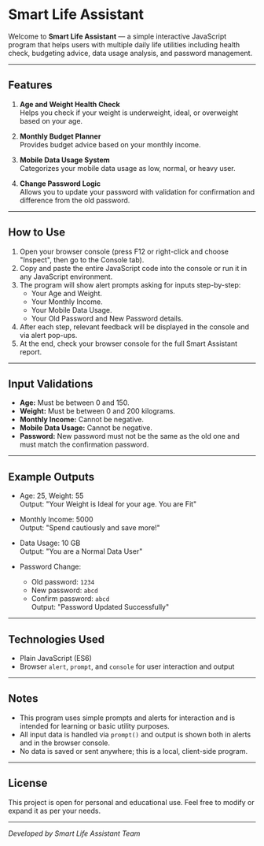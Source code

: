 # Smart Life Assistant

Welcome to **Smart Life Assistant** — a simple interactive JavaScript program that helps users with multiple daily life utilities including health check, budgeting advice, data usage analysis, and password management.

---

## Features

1. **Age and Weight Health Check**  
   Helps you check if your weight is underweight, ideal, or overweight based on your age.

2. **Monthly Budget Planner**  
   Provides budget advice based on your monthly income.

3. **Mobile Data Usage System**  
   Categorizes your mobile data usage as low, normal, or heavy user.

4. **Change Password Logic**  
   Allows you to update your password with validation for confirmation and difference from the old password.

---

## How to Use

1. Open your browser console (press F12 or right-click and choose "Inspect", then go to the Console tab).
2. Copy and paste the entire JavaScript code into the console or run it in any JavaScript environment.
3. The program will show alert prompts asking for inputs step-by-step:
   - Your Age and Weight.
   - Your Monthly Income.
   - Your Mobile Data Usage.
   - Your Old Password and New Password details.
4. After each step, relevant feedback will be displayed in the console and via alert pop-ups.
5. At the end, check your browser console for the full Smart Assistant report.

---

## Input Validations

- **Age:** Must be between 0 and 150.
- **Weight:** Must be between 0 and 200 kilograms.
- **Monthly Income:** Cannot be negative.
- **Mobile Data Usage:** Cannot be negative.
- **Password:** New password must not be the same as the old one and must match the confirmation password.

---

## Example Outputs

- Age: 25, Weight: 55  
  Output: "Your Weight is Ideal for your age. You are Fit"

- Monthly Income: 5000  
  Output: "Spend cautiously and save more!"

- Data Usage: 10 GB  
  Output: "You are a Normal Data User"

- Password Change:  
  - Old password: `1234`  
  - New password: `abcd`  
  - Confirm password: `abcd`  
  Output: "Password Updated Successfully"

---

## Technologies Used

- Plain JavaScript (ES6)
- Browser `alert`, `prompt`, and `console` for user interaction and output

---

## Notes

- This program uses simple prompts and alerts for interaction and is intended for learning or basic utility purposes.
- All input data is handled via `prompt()` and output is shown both in alerts and in the browser console.
- No data is saved or sent anywhere; this is a local, client-side program.

---

## License

This project is open for personal and educational use. Feel free to modify or expand it as per your needs.

---

*Developed by Smart Life Assistant Team*
